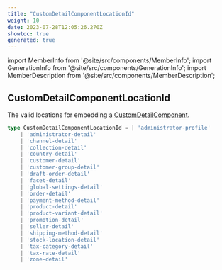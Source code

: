 ```yaml
---
title: "CustomDetailComponentLocationId"
weight: 10
date: 2023-07-28T12:05:26.270Z
showtoc: true
generated: true
---
```

<!-- This file was generated from the Vendure source. Do not modify. Instead, re-run the "docs:build" script -->
import MemberInfo from '@site/src/components/MemberInfo';
import GenerationInfo from '@site/src/components/GenerationInfo';
import MemberDescription from '@site/src/components/MemberDescription';


## CustomDetailComponentLocationId

<GenerationInfo sourceFile="packages/admin-ui/src/lib/core/src/common/component-registry-types.ts" sourceLine="111" packageName="@vendure/admin-ui" />

The valid locations for embedding a <a href='/reference/admin-ui-api/custom-detail-components/custom-detail-component#customdetailcomponent'>CustomDetailComponent</a>.

```ts title="Signature"
type CustomDetailComponentLocationId = | 'administrator-profile'
    | 'administrator-detail'
    | 'channel-detail'
    | 'collection-detail'
    | 'country-detail'
    | 'customer-detail'
    | 'customer-group-detail'
    | 'draft-order-detail'
    | 'facet-detail'
    | 'global-settings-detail'
    | 'order-detail'
    | 'payment-method-detail'
    | 'product-detail'
    | 'product-variant-detail'
    | 'promotion-detail'
    | 'seller-detail'
    | 'shipping-method-detail'
    | 'stock-location-detail'
    | 'tax-category-detail'
    | 'tax-rate-detail'
    | 'zone-detail'
```
